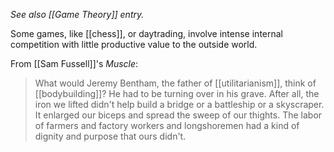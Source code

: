 _See also [[Game Theory]] entry._

Some games, like [[chess]], or daytrading, involve intense internal competition with little productive value to the outside world.

From [[Sam Fussell]]'s _Muscle_:

> What would Jeremy Bentham, the father of [[utilitarianism]], think of [[bodybuilding]]? He had to be turning over in his grave. After all, the iron we lifted didn't help build a bridge or a battleship or a skyscraper. It enlarged our biceps and spread the sweep of our thights. The labor of farmers and factory workers and longshoremen had a kind of dignity and purpose that ours didn't.